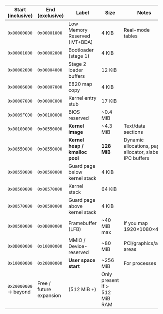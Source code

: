 | Start (inclusive)     | End (exclusive)         | Label     | Size  | Notes |
| --------------------- | --------------| ----------- | --------------| ----|
| `0x00000000`          | `0x00001000`            | Low Memory Reserved (IVT+BDA)  | 4 KiB                         | Real-mode tables          |
| `0x00001000`          | `0x00002000`            | Bootloader (stage 1)           | 4 KiB                         |                           |
| `0x00002000`          | `0x00004000`            | Stage 2 loader buffers         | 12 KiB                        |                           |
| `0x00006000`          | `0x00007000`            | E820 map copy                  | 4 KiB                         |                           |
| `0x00007000`          | `0x0000C000`            | Kernel entry stub              | 17 KiB                        |                           |
| `0x0009FC00`          | `0x00100000`            | BIOS reserved                  | ~0.4 MiB                      |                           |
| `0x00100000`          | `0x00550000`            | **Kernel image**               | ~4.3 MiB                      | Text/data sections        |
| `0x00550000`          | `0x08550000`            | **Kernel heap / kmalloc pool** | **128 MiB**                   | Dynamic allocations, page allocator, slabs, IPC buffers |
| `0x08550000`          | `0x08560000`            | Guard page below kernel stack  | 4 KiB                         |                           |
| `0x08560000`          | `0x08570000`            | Kernel stack                   | 64 KiB                        |                           |
| `0x08570000`          | `0x08580000`            | Guard page above kernel stack  | 4 KiB                         |                           |
| `0x08580000`          | `0x0B000000`            | Framebuffer (LFB)              | ~40 MiB max                   | If you map 1920×1080×4 B  |
| `0x0B000000`          | `0x10000000`            | MMIO / Device-reserved         | ~80 MiB                       | PCI/graphics/apic areas   |
| `0x10000000`          | `0x20000000`            | **User space start**           | ~256 MiB                      | For processes              |
| `0x20000000` → beyond | Free / future expansion | (512 MiB +)                    | Only present if > 512 MiB RAM |                           |
